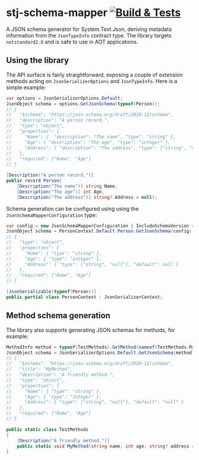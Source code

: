 # stj-schema-mapper [![Build & Tests](https://github.com/eiriktsarpalis/stj-schema-mapper/actions/workflows/build.yml/badge.svg)](https://github.com/eiriktsarpalis/stj-schema-mapper/actions/workflows/build.yml)

A JSON schema generator for System.Text.Json, deriving metadata information from the `JsonTypeInfo` contract type. The library targets `netstandard2.0` and is safe to use in AOT applications.

## Using the library

The API surface is fairly straightforward, exposing a couple of extension methods acting on `JsonSerializerOptions` and `JsonTypeInfo`. Here is a simple example:

```C#
var options = JsonSerializerOptions.Default;
JsonObject schema = options.GetJsonSchema(typeof(Person));
// { 
//   "$schema": "https://json-schema.org/draft/2020-12/schema",
//   "description": "A person record.",
//   "type": "object",
//   "properties": { 
//     "Name": {  "description": "The name", "type": "string" },
//     "Age": { "description": "The age", "type": "integer" },
//     "Address": { "description": "The address", "type": ["string", "null"], "default": null }
//   },
//   "required": ["Name", "Age"]
// }

[Description("A person record.")]
public record Person(
    [Description("The name")] string Name, 
    [Description("The age")] int Age, 
    [Description("The address")] string? Address = null);
```

Schema generation can be configured using using the `JsonSchemaMapperConfiguration` type:

```C#
var config = new JsonSchemaMapperConfiguration { IncludeSchemaVersion = false, ResolveDescriptionAttributes = false };
JsonObject schema = PersonContext.Default.Person.GetJsonSchema(config);
// { 
//   "type": "object",
//   "properties": { 
//     "Name": { "type": "string" },
//     "Age": { "type": "integer" },
//     "Address": { "type": ["string", "null"], "default": null }
//   },
//   "required": ["Name", "Age"]  
// }

[JsonSerializable(typeof(Person))]
public partial class PersonContext : JsonSerializerContext;
```

## Method schema generation

The library also supports generating JSON schemas for methods, for example:

```C#
MethodInfo method = typeof(TestMethods).GetMethod(nameof(TestMethods.MyMethod))!;
JsonObject schema = JsonSerializerOptions.Default.GetJsonSchema(method);
// { 
//   "$schema": "https://json-schema.org/draft/2020-12/schema",
//   "title": "MyMethod",
//   "description": "A friendly method.",
//   "type": "object",
//   "properties": { 
//     "Name": { "type": "string" },
//     "Age": { "type": "integer" },
//     "Address": { "type": ["string", "null"], "default": "null" }
//   },
//   "required": ["Name", "Age"]
// }

public static class TestMethods
{
    [Description("A friendly method.")]
    public static void MyMethod(string name, int age, string? address = null) { }
}
```
